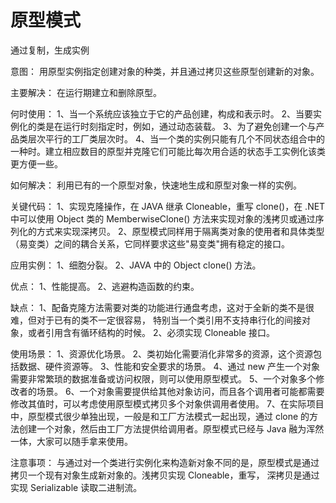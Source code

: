# 原型模式

通过复制，生成实例

意图：
	用原型实例指定创建对象的种类，并且通过拷贝这些原型创建新的对象。

主要解决：
	在运行期建立和删除原型。

何时使用： 
	1、当一个系统应该独立于它的产品创建，构成和表示时。 
	2、当要实例化的类是在运行时刻指定时，例如，通过动态装载。 
	3、为了避免创建一个与产品类层次平行的工厂类层次时。 
	4、当一个类的实例只能有几个不同状态组合中的一种时。建立相应数目的原型并克隆它们可能比每次用合适的状态手工实例化该类更方便一些。

如何解决：
	利用已有的一个原型对象，快速地生成和原型对象一样的实例。

关键代码： 
	1、实现克隆操作，在 JAVA 继承 Cloneable，重写 clone()，在 .NET 中可以使用 Object 类的 MemberwiseClone() 方法来实现对象的浅拷贝或通过序列化的方式来实现深拷贝。 
	2、原型模式同样用于隔离类对象的使用者和具体类型（易变类）之间的耦合关系，它同样要求这些"易变类"拥有稳定的接口。

应用实例： 
	1、细胞分裂。 
	2、JAVA 中的 Object clone() 方法。

优点： 
	1、性能提高。 
	2、逃避构造函数的约束。

缺点： 
	1、配备克隆方法需要对类的功能进行通盘考虑，这对于全新的类不是很难，但对于已有的类不一定很容易，
	   特别当一个类引用不支持串行化的间接对象，或者引用含有循环结构的时候。 
	2、必须实现 Cloneable 接口。

使用场景： 
	1、资源优化场景。 
	2、类初始化需要消化非常多的资源，这个资源包括数据、硬件资源等。 
	3、性能和安全要求的场景。 
	4、通过 new 产生一个对象需要非常繁琐的数据准备或访问权限，则可以使用原型模式。 
	5、一个对象多个修改者的场景。 
	6、一个对象需要提供给其他对象访问，而且各个调用者可能都需要修改其值时，可以考虑使用原型模式拷贝多个对象供调用者使用。 
	7、在实际项目中，原型模式很少单独出现，一般是和工厂方法模式一起出现，通过 clone 的方法创建一个对象，然后由工厂方法提供给调用者。原型模式已经与 Java 融为浑然一体，大家可以随手拿来使用。

注意事项：
	与通过对一个类进行实例化来构造新对象不同的是，原型模式是通过拷贝一个现有对象生成新对象的。浅拷贝实现 Cloneable，重写，
	深拷贝是通过实现 Serializable 读取二进制流。